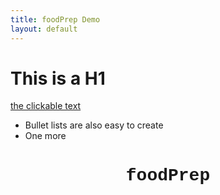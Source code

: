 ```yaml
---
title: foodPrep Demo
layout: default
---
```


# This is a H1

[the clickable text](http://xlson.com/)

* Bullet lists are also easy to create
* One more

<center>
	<h1 style = "font-family:courier";>foodPrep</h1><p>
</center>
